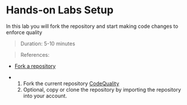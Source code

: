 # Hands-on Labs Setup
In this lab you will fork the repository and start making code changes to enforce quality
> Duration: 5-10 minutes

> References:
- [Fork a repository](https://docs.github.com/en/get-started/quickstart/fork-a-repo)

- 1. Fork the current repository [CodeQuality](https://github.com/BasujitaBhattacharya/CodeQuality)
  2. Optional, copy or clone the repository by importing the repository into your account.
